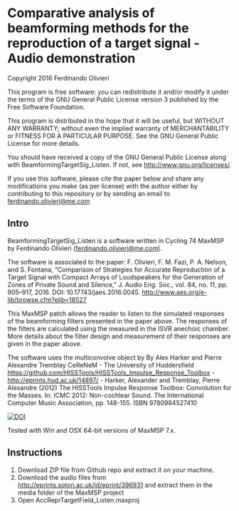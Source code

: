 # Comparative analysis of beamforming methods for the reproduction of a target signal - Audio demonstration

Copyright 2016 Ferdinando Olivieri

This program is free software: you can redistribute it and/or modify it under the terms of the GNU General Public License version 3 published by the Free Software Foundation. 

This program is distributed in the hope that it will be useful, but WITHOUT ANY WARRANTY; without even the implied warranty of MERCHANTABILITY or FITNESS FOR A PARTICULAR PURPOSE.  See the GNU General Public License for more details.

You should have received a copy of the GNU General Public License along with BeamformingTargetSig_Listen. If not, see <http://www.gnu.org/licenses/>.

If you use this software, please cite the paper below and share any modifications you make (as per license) with the author either by contributing to this repository or by sending an email to ferdinando.olivieri@me.com

## Intro
BeamformingTargetSig_Listen is a software written in Cycling 74 MaxMSP by Ferdinando Olivieri (ferdinando.olivieri@me.com). 

The software is associated to the paper:
F. Olivieri, F. M. Fazi, P. A. Nelson, and S. Fontana, “Comparison of Strategies for Accurate Reproduction of a Target Signal with Compact Arrays of Loudspeakers for the Generation of Zones of Private Sound and Silence,” J. Audio Eng. Soc., vol. 64, no. 11, pp. 905–917, 2016. DOI: 10.17743/jaes.2016.0045. <http://www.aes.org/e-lib/browse.cfm?elib=18527>

This MaxMSP patch allows the reader to listen to the simulated responses of the beamforming filters presented in the paper above. The responses of the filters are calculated using the measured in the ISVR anechoic chamber. More details about the filter design and measurement of their responses are given in the paper above.

The software uses the multiconvolve object by By Alex Harker and Pierre Alexandre Tremblay CeReNeM - The University of Huddersfield
https://github.com/HISSTools/HISSTools_Impulse_Response_Toolbox - http://eprints.hud.ac.uk/14897/ - 
Harker, Alexander and Tremblay, Pierre Alexandre (2012) The HISSTools Impulse Response Toolbox: Convolution for the Masses. In: ICMC 2012: Non-cochlear Sound. The International Computer Music Association, pp. 148-155. ISBN 9780984527410

[![DOI](https://zenodo.org/badge/20316/F-Olivieri/BeamformingTargetSig_Listen.svg)](https://zenodo.org/badge/latestdoi/20316/F-Olivieri/BeamformingTargetSig_Listen)

Tested with Win and OSX 64-bit versions of MaxMSP 7.x.

## Instructions
1. Download ZIP file from Github repo and extract it on your machine.
2. Download the audio files from http://eprints.soton.ac.uk/id/eprint/396931 and extract them in the media folder of the MaxMSP project
3. Open AccReprTargetField_Listen.maxproj
